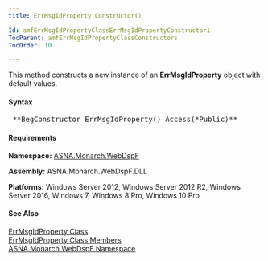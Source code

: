 ```yaml
---
title: ErrMsgIdProperty Constructor()

Id: amfErrMsgIdPropertyClassErrMsgIdPropertyConstructor1
TocParent: amfErrMsgIdPropertyClassConstructors
TocOrder: 10

---
```


This method constructs a new instance of an **ErrMsgIdProperty** object with default values.

#### Syntax
<pre class="prettyprint"> **BegConstructor ErrMsgIdProperty() Access(*Public)** </pre>

#### Requirements
**Namespace:** [ASNA.Monarch.WebDspF](amfWebDspFNamespace.html)

**Assembly:** ASNA.Monarch.WebDspF.DLL

**Platforms:** Windows Server 2012, Windows Server 2012 R2, Windows Server 2016, Windows 7, Windows 8 Pro, Windows 10 Pro

#### See Also
[ ErrMsgIdProperty Class](amfErrMsgIdPropertyClass.html) <br clear="none" /> [ ErrMsgIdProperty Class Members](amfErrMsgIdPropertyClassMembers.html) <br clear="none" /> [ ASNA.Monarch.WebDspF Namespace](amfWebDspFNamespace.html) 

